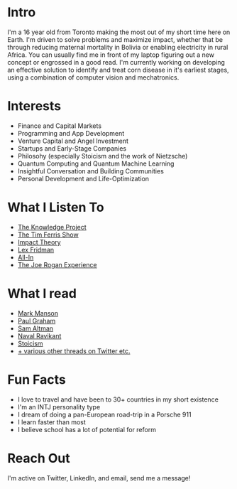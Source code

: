 # Intro

I'm a 16 year old from Toronto making the most out of my short time here on Earth. I'm driven to solve problems and maximize impact, whether that be through reducing maternal mortality in Bolivia or enabling electricity in rural Africa. You can usually find me in front of my laptop figuring out a new concept or engrossed in a good read. I'm currently working on developing an effective solution to identify and treat corn disease in it's earliest stages, using a combination of computer vision and mechatronics.

# Interests

- Finance and Capital Markets
- Programming and App Development
- Venture Capital and Angel Investment
- Startups and Early-Stage Companies
- Philosohy (especially Stoicism and the work of Nietzsche)
- Quantum Computing and Quantum Machine Learning
- Insightful Conversation and Building Communities
- Personal Development and Life-Optimization

# What I Listen To

- [The Knowledge Project](https://open.spotify.com/show/1VyK52NSZHaDKeMJzT4TSM?si=7a9930c5b74e47d2)
- [The Tim Ferris Show](https://open.spotify.com/show/5qSUyCrk9KR69lEiXbjwXM?si=2b1c527f4b0a40d1)
- [Impact Theory](https://open.spotify.com/show/1nARKz2vTIOb7gC9dusE4b?si=dc1e25c900604039)
- [Lex Fridman](https://open.spotify.com/show/2MAi0BvDc6GTFvKFPXnkCL?si=b1e99351bcf14700)
- [All-In](https://open.spotify.com/show/2IqXAVFR4e0Bmyjsdc8QzF?si=bcab6d6e57464f85)
- [The Joe Rogan Experience](https://open.spotify.com/show/4rOoJ6Egrf8K2IrywzwOMk?si=b09c5e401ffd4906)

# What I read

- [Mark Manson](https://markmanson.net/)
- [Paul Graham](http://www.paulgraham.com/index.html)
- [Sam Altman](https://blog.samaltman.com/)
- [Naval Ravikant](https://nav.al/)
- [Stoicism](https://dailystoic.com/what-is-stoicism-a-definition-3-stoic-exercises-to-get-you-started/)
- [+ various other threads on Twitter etc.](https://twitter.com/alex_yevchenko)

# Fun Facts

- I love to travel and have been to 30+ countries in my short existence
- I'm an INTJ personality type
- I dream of doing a pan-European road-trip in a Porsche 911
- I learn faster than most
- I believe school has a lot of potential for reform

# Reach Out

I'm active on Twitter, LinkedIn, and email, send me a message!
